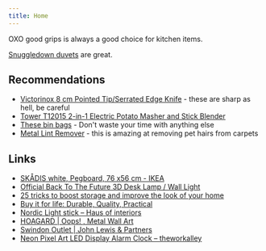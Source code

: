 ```yaml
---
title: Home
---
```


OXO good grips is always a good choice for kitchen items.

[Snuggledown duvets](https://snuggledown.co.uk) are great.

## Recommendations

- [Victorinox 8 cm Pointed Tip/Serrated Edge Knife](https://www.amazon.co.uk/gp/product/B0050DIPMC/ref=ppx_yo_dt_b_search_asin_title?ie=UTF8&psc=1) - these are sharp as hell, be careful
- [Tower T12015 2-in-1 Electric Potato Masher and Stick Blender](https://www.amazon.co.uk/Tower-T12015-Electric-Adjustable-Ergonomic/dp/B0123I5RNQ)
- [These bin bags](https://www.amazon.co.uk/gp/product/B017WUSUNE/ref=ppx_yo_dt_b_search_asin_title?ie=UTF8&psc=1) - Don't waste your time with anything else
- [Metal Lint Remover](https://www.amazon.co.uk/gp/product/B08FD5QMZR/ref=ppx_yo_dt_b_search_asin_title?ie=UTF8&psc=1) - this is amazing at removing pet hairs from carpets

## Links

- [SKÅDIS white, Pegboard, 76 x56 cm - IKEA](https://www.ikea.com/gb/en/p/skadis-pegboard-white-10321618/)
- [Official Back To The Future 3D Desk Lamp / Wall Light](https://www.justgeek.com/products/official-back-to-the-future-time-circuits-3d-lamp)
- [25 tricks to boost storage and improve the look of your home](https://www.moneysavingexpert.com/team-blog/2018/11/tricks-to-boost-storage-and-improve-the-look-of-your-home/)
- [Buy it for life: Durable, Quality, Practical](https://www.reddit.com/r/BuyItForLife/)
- [Nordic Light stick – Haus of interiors](https://hausofinteriors.com/products/nordic-light-stick-model-3)
- [HOAGARD | Oops! , Metal Wall Art](https://www.hoagard.co/products/metal-wall-art-opps)
- [Swindon Outlet | John Lewis & Partners](https://www.johnlewis.com/our-shops/swindon-outlet)
- [Neon Pixel Art LED Display Alarm Clock – theworkalley](https://theworkalley.co.uk/collections/lights/products/neon-pixel-art-led-display-alarm-clock)